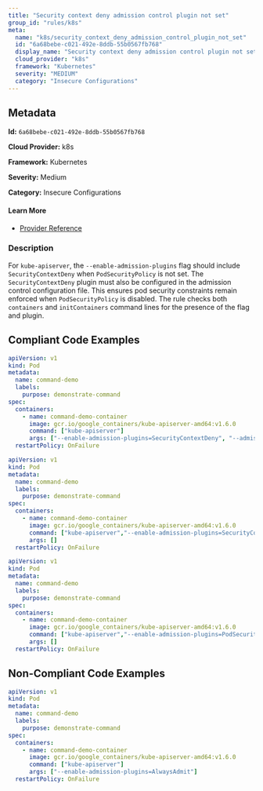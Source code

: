 ```yaml
---
title: "Security context deny admission control plugin not set"
group_id: "rules/k8s"
meta:
  name: "k8s/security_context_deny_admission_control_plugin_not_set"
  id: "6a68bebe-c021-492e-8ddb-55b0567fb768"
  display_name: "Security context deny admission control plugin not set"
  cloud_provider: "k8s"
  framework: "Kubernetes"
  severity: "MEDIUM"
  category: "Insecure Configurations"
---
```

## Metadata

**Id:** `6a68bebe-c021-492e-8ddb-55b0567fb768`

**Cloud Provider:** k8s

**Framework:** Kubernetes

**Severity:** Medium

**Category:** Insecure Configurations

#### Learn More

 - [Provider Reference](https://kubernetes.io/docs/reference/command-line-tools-reference/kube-apiserver/)

### Description

 For `kube-apiserver`, the `--enable-admission-plugins` flag should include `SecurityContextDeny` when `PodSecurityPolicy` is not set. The `SecurityContextDeny` plugin must also be configured in the admission control configuration file. This ensures pod security constraints remain enforced when `PodSecurityPolicy` is disabled. The rule checks both `containers` and `initContainers` command lines for the presence of the flag and plugin.


## Compliant Code Examples
```yaml
apiVersion: v1
kind: Pod
metadata:
  name: command-demo
  labels:
    purpose: demonstrate-command
spec:
  containers:
    - name: command-demo-container
      image: gcr.io/google_containers/kube-apiserver-amd64:v1.6.0
      command: ["kube-apiserver"]
      args: ["--enable-admission-plugins=SecurityContextDeny", "--admission-control-config-file=path/to/plugin/config/file.yaml"]
  restartPolicy: OnFailure

```

```yaml
apiVersion: v1
kind: Pod
metadata:
  name: command-demo
  labels:
    purpose: demonstrate-command
spec:
  containers:
    - name: command-demo-container
      image: gcr.io/google_containers/kube-apiserver-amd64:v1.6.0
      command: ["kube-apiserver","--enable-admission-plugins=SecurityContextDeny", "--admission-control-config-file=path/to/plugin/config/file.yaml"]
      args: []
  restartPolicy: OnFailure

```

```yaml
apiVersion: v1
kind: Pod
metadata:
  name: command-demo
  labels:
    purpose: demonstrate-command
spec:
  containers:
    - name: command-demo-container
      image: gcr.io/google_containers/kube-apiserver-amd64:v1.6.0
      command: ["kube-apiserver","--enable-admission-plugins=PodSecurityPolicy", "--admission-control-config-file=path/to/plugin/config/file.yaml"]
      args: []
  restartPolicy: OnFailure

```
## Non-Compliant Code Examples
```yaml
apiVersion: v1
kind: Pod
metadata:
  name: command-demo
  labels:
    purpose: demonstrate-command
spec:
  containers:
    - name: command-demo-container
      image: gcr.io/google_containers/kube-apiserver-amd64:v1.6.0
      command: ["kube-apiserver"]
      args: ["--enable-admission-plugins=AlwaysAdmit"]
  restartPolicy: OnFailure

```
